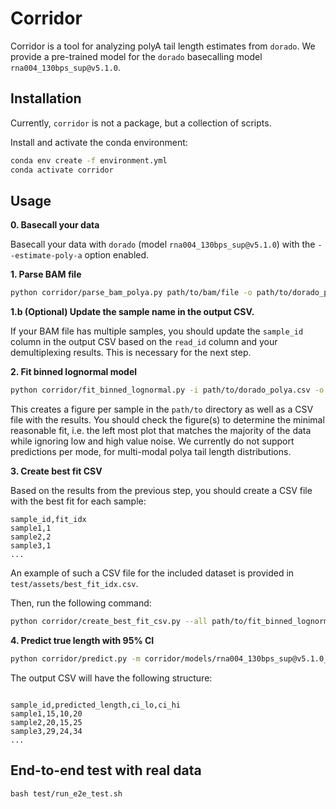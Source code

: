 # Corridor

Corridor is a tool for analyzing polyA tail length estimates from `dorado`.
We provide a pre-trained model for the `dorado` basecalling model `rna004_130bps_sup@v5.1.0`.

## Installation

Currently, `corridor` is not a package, but a collection of scripts.

Install and activate the conda environment:

```bash
conda env create -f environment.yml
conda activate corridor
```


## Usage

**0. Basecall your data**

Basecall your data with `dorado` (model `rna004_130bps_sup@v5.1.0`) with the `--estimate-poly-a` option enabled.

**1. Parse BAM file**

```bash
python corridor/parse_bam_polya.py path/to/bam/file -o path/to/dorado_polya.csv
```

**1.b (Optional) Update the sample name in the output CSV.**

If your BAM file has multiple samples, you should update the `sample_id` column in the output CSV based on the `read_id` column and your demultiplexing results. This is necessary for the next step.

**2. Fit binned lognormal model**

```bash
python corridor/fit_binned_lognormal.py -i path/to/dorado_polya.csv -o path/to/fit_binned_lognormal.csv
```

This creates a figure per sample in the `path/to` directory as well as a CSV file with the results. You should check the figure(s) to determine the minimal reasonable fit, i.e. the left most plot that matches the majority of the data while ignoring low and high value noise. We currently do not support predictions per mode, for multi-modal polya tail length distributions.

**3. Create best fit CSV**

Based on the results from the previous step, you should create a CSV file with the best fit for each sample:

```csv
sample_id,fit_idx
sample1,1
sample2,2
sample3,1
...
```

An example of such a CSV file for the included dataset is provided in `test/assets/best_fit_idx.csv`.

Then, run the following command:

```bash
python corridor/create_best_fit_csv.py --all path/to/fit_binned_lognormal.csv --best path/to/best_fit_idx.csv --output path/to/best_fit.csv
```

**4. Predict true length with 95% CI**

```bash
python corridor/predict.py -m corridor/models/rna004_130bps_sup@v5.1.0_v1.0.0.pkl -i path/to/best_fit.csv -o path/to/predictions.csv
```

The output CSV will have the following structure:

```csv

sample_id,predicted_length,ci_lo,ci_hi
sample1,15,10,20
sample2,20,15,25
sample3,29,24,34
...
```

## End-to-end test with real data

```
bash test/run_e2e_test.sh
```